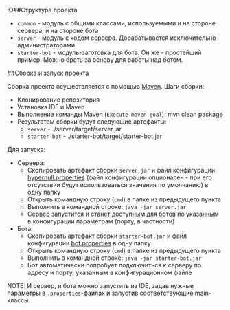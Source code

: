 Ю##Структура проекта

- `common` - модуль с общими классами, используемыми и на стороне сервера, и на стороне бота
- `server` - модуль с кодом сервера. Дорабатывается исключительно администраторами.
- `starter-bot` - модуль-заготовка для бота. Он же - простейший пример. Можно брать за основу для работы над ботом.

##Сборка и запуск проекта

Сборка проекта осуществляется с помощью [Maven](https://ru.wikipedia.org/wiki/Apache_Maven).
Шаги сборки:
- Клонирование репозитория
- Установка IDE и Maven
- Выполнение команды Maven (`Execute maven goal`): mvn clean package
- Результатом сборки будут следующие артефакты:
  - `server` - ./server/target/server.jar
  - `starter-bot` - ./starter-bot/target/starter-bot.jar

Для запуска:
- Сервера: 
  - Скопировать артефакт сборки `server.jar` и файл конфигурации [hypernull.properties](server/hypernull.properties) (файл конфигурации опционален - при его отсутствии будут использоваться значения по умолчанию) в одну папку
  - Открыть командную строку (`cmd`) в папке из предыдущего пункта
  - Выполнить в командной строке: `java -jar server.jar`
  - Сервер запустится и станет доступным для ботов по указанным в конфигурации параметрам (порту, в частности)
- Бота:
  - Скопировать артефакт сборки `starter-bot.jar` и файл конфигурации [bot.properties](starter-bot/bot.properties) в одну папку
  - Открыть командную строку (`cmd`) в папке из предыдущего пункта
  - Выполнить в командной строке: `java -jar starter-bot.jar`
  - Бот автоматически попробует подключиться к серверу по адресу и порту, указанным в конфигурационном файле

NOTE: И сервер, и бота можно запустить из IDE, задав нужные параметры в `.properties`-файлах и запустив соответствующие main-классы. 